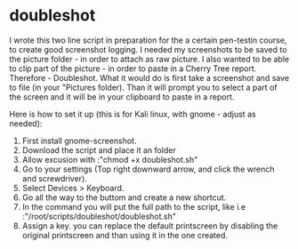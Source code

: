 # doubleshot
I wrote this two line script in preparation for the a certain pen-testin course, to create good screenshot logging. 
I needed my screenshots to be saved to the picture folder - in order to attach as raw picture.
I also wanted to be able to clip part of the picture - in order to paste in a Cherry Tree report.
Therefore - Doubleshot.
What it would do is first take a screenshot and save to file (in your "Pictures folder).
Than it will prompt you to select a part of the screen and it will be in your clipboard to paste in a report.


Here is how to set it up (this is for Kali linux, with gnome - adjust as needed):
1. First install gnome-screenshot.
2. Download the script and place it an folder 
3. Allow excusion with :"chmod +x doubleshot.sh"
4. Go to your settings (Top right downward arrow, and click the wrench and screwdriver).
5. Select Devices > Keyboard.
6. Go all the way to the buttom and create a new shortcut.
7. In the command you will put the full path to the script, like i.e :"/root/scripts/doubleshot/doubleshot.sh"
8. Assign a key. you can replace the default printscreen by disabling the original printscreen and than using it in the one created.



